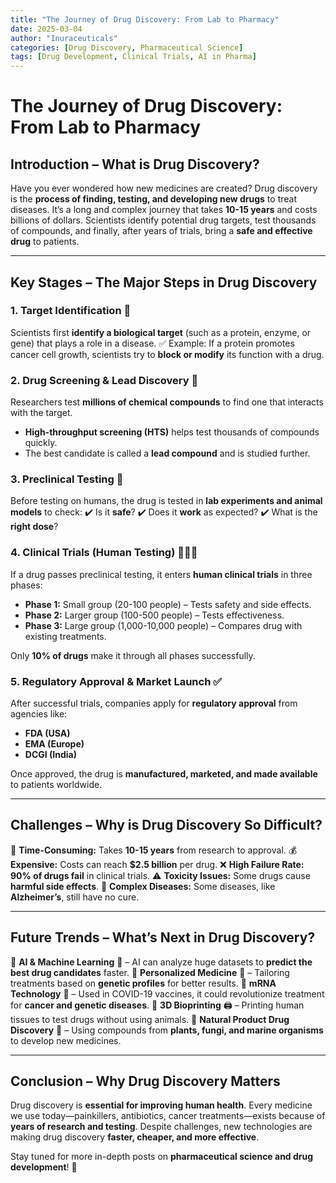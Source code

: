 ```yaml
---
title: "The Journey of Drug Discovery: From Lab to Pharmacy"
date: 2025-03-04
author: "Inuraceuticals"
categories: [Drug Discovery, Pharmaceutical Science]
tags: [Drug Development, Clinical Trials, AI in Pharma]
---
```


# **The Journey of Drug Discovery: From Lab to Pharmacy**

## **Introduction – What is Drug Discovery?**
Have you ever wondered how new medicines are created? Drug discovery is the **process of finding, testing, and developing new drugs** to treat diseases. It’s a long and complex journey that takes **10-15 years** and costs billions of dollars. Scientists identify potential drug targets, test thousands of compounds, and finally, after years of trials, bring a **safe and effective drug** to patients.

---

## **Key Stages – The Major Steps in Drug Discovery**

### **1. Target Identification** 🧬
Scientists first **identify a biological target** (such as a protein, enzyme, or gene) that plays a role in a disease.
✅ Example: If a protein promotes cancer cell growth, scientists try to **block or modify** its function with a drug.

### **2. Drug Screening & Lead Discovery** 🧪
Researchers test **millions of chemical compounds** to find one that interacts with the target.
- **High-throughput screening (HTS)** helps test thousands of compounds quickly.
- The best candidate is called a **lead compound** and is studied further.

### **3. Preclinical Testing** 🐁
Before testing on humans, the drug is tested in **lab experiments and animal models** to check:
✔️ Is it **safe**?
✔️ Does it **work** as expected?
✔️ What is the **right dose**?

### **4. Clinical Trials (Human Testing)** 👩‍⚕️💊
If a drug passes preclinical testing, it enters **human clinical trials** in three phases:
- **Phase 1:** Small group (20-100 people) – Tests safety and side effects.
- **Phase 2:** Larger group (100-500 people) – Tests effectiveness.
- **Phase 3:** Large group (1,000-10,000 people) – Compares drug with existing treatments.

Only **10% of drugs** make it through all phases successfully.

### **5. Regulatory Approval & Market Launch** ✅
After successful trials, companies apply for **regulatory approval** from agencies like:
- **FDA (USA)**
- **EMA (Europe)**
- **DCGI (India)**

Once approved, the drug is **manufactured, marketed, and made available** to patients worldwide.

---

## **Challenges – Why is Drug Discovery So Difficult?**
🚧 **Time-Consuming:** Takes **10-15 years** from research to approval.
💰 **Expensive:** Costs can reach **$2.5 billion** per drug.
❌ **High Failure Rate:** **90% of drugs fail** in clinical trials.
⚠️ **Toxicity Issues:** Some drugs cause **harmful side effects**.
🔬 **Complex Diseases:** Some diseases, like **Alzheimer’s**, still have no cure.

---

## **Future Trends – What’s Next in Drug Discovery?**
🔹 **AI & Machine Learning** 🤖 – AI can analyze huge datasets to **predict the best drug candidates** faster.
🔹 **Personalized Medicine** 🧬 – Tailoring treatments based on **genetic profiles** for better results.
🔹 **mRNA Technology** 💉 – Used in COVID-19 vaccines, it could revolutionize treatment for **cancer and genetic diseases**.
🔹 **3D Bioprinting** 🖨️ – Printing human tissues to test drugs without using animals.
🔹 **Natural Product Drug Discovery** 🌱 – Using compounds from **plants, fungi, and marine organisms** to develop new medicines.

---

## **Conclusion – Why Drug Discovery Matters**
Drug discovery is **essential for improving human health**. Every medicine we use today—painkillers, antibiotics, cancer treatments—exists because of **years of research and testing**. Despite challenges, new technologies are making drug discovery **faster, cheaper, and more effective**.

Stay tuned for more in-depth posts on **pharmaceutical science and drug development**! 🚀
